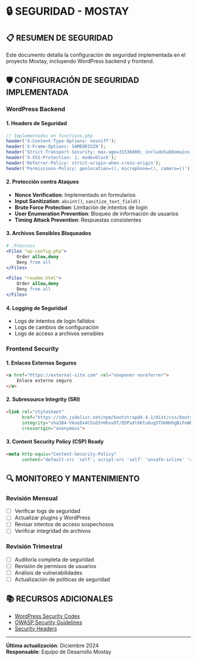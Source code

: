 # 🔒 SEGURIDAD - MOSTAY

## 📋 **RESUMEN DE SEGURIDAD**

Este documento detalla la configuración de seguridad implementada en el proyecto Mostay, incluyendo WordPress backend y frontend.

## 🛡️ **CONFIGURACIÓN DE SEGURIDAD IMPLEMENTADA**

### **WordPress Backend**

#### **1. Headers de Seguridad**
```php
// Implementados en functions.php
header('X-Content-Type-Options: nosniff');
header('X-Frame-Options: SAMEORIGIN');
header('Strict-Transport-Security: max-age=31536000; includeSubDomains');
header('X-XSS-Protection: 1; mode=block');
header('Referrer-Policy: strict-origin-when-cross-origin');
header('Permissions-Policy: geolocation=(), microphone=(), camera=()');
```

#### **2. Protección contra Ataques**
- **Nonce Verification**: Implementado en formularios
- **Input Sanitization**: `absint()`, `sanitize_text_field()`
- **Brute Force Protection**: Limitación de intentos de login
- **User Enumeration Prevention**: Bloqueo de información de usuarios
- **Timing Attack Prevention**: Respuestas consistentes

#### **3. Archivos Sensibles Bloqueados**
```apache
# .htaccess
<Files "wp-config.php">
    Order allow,deny
    Deny from all
</Files>

<Files "readme.html">
    Order allow,deny
    Deny from all
</Files>
```

#### **4. Logging de Seguridad**
- Logs de intentos de login fallidos
- Logs de cambios de configuración
- Logs de acceso a archivos sensibles

### **Frontend Security**

#### **1. Enlaces Externos Seguros**
```html
<a href="https://external-site.com" rel="noopener noreferrer">
    Enlace externo seguro
</a>
```

#### **2. Subresource Integrity (SRI)**
```html
<link rel="stylesheet" 
      href="https://cdn.jsdelivr.net/npm/bootstrap@4.4.1/dist/css/bootstrap.min.css"
      integrity="sha384-Vkoo8x4CGsO3+Hhxv8T/Q5PaXtkKtu6ug5TOeNV6gBiFeWPGFN9MuhOf23Q9Ifjh"
      crossorigin="anonymous">
```

#### **3. Content Security Policy (CSP) Ready**
```html
<meta http-equiv="Content-Security-Policy" 
      content="default-src 'self'; script-src 'self' 'unsafe-inline' 'unsafe-eval'; style-src 'self' 'unsafe-inline';">
```

## 🔍 **MONITOREO Y MANTENIMIENTO**

### **Revisión Mensual**
- [ ] Verificar logs de seguridad
- [ ] Actualizar plugins y WordPress
- [ ] Revisar intentos de acceso sospechosos
- [ ] Verificar integridad de archivos

### **Revisión Trimestral**
- [ ] Auditoría completa de seguridad
- [ ] Revisión de permisos de usuarios
- [ ] Análisis de vulnerabilidades
- [ ] Actualización de políticas de seguridad

## 📚 **RECURSOS ADICIONALES**

- [WordPress Security Codex](https://codex.wordpress.org/Hardening_WordPress)
- [OWASP Security Guidelines](https://owasp.org/www-project-top-ten/)
- [Security Headers](https://securityheaders.com/)

---

**Última actualización**: Diciembre 2024  
**Responsable**: Equipo de Desarrollo Mostay
